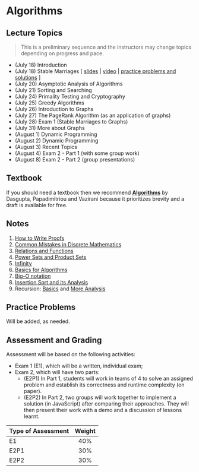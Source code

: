 # Algorithms

## Lecture Topics

> This is a preliminary sequence and the instructors may change topics depending on progress and pace.

- (July 18) Introduction
- (July 18) Stable Marriages [ [slides](https://docs.google.com/presentation/d/1YvJ7-r0ABGU8POBdU1feHQngT1RjnJO-8Y7yESPRUJk/edit?usp=sharing) | [video](https://www.loom.com/share/d8bb069e43464ef9b86c3a9cb5e4bb6a?sid=a6244cba-2e1d-4786-bd73-5f3ea865955c) | [practice problems and solutions](https://drive.google.com/file/d/1Fh0jf6oQTzwTUktCuBOEkKPack9fISHX/view?usp=sharing) ]
- (July 20) Asymptotic Analysis of Algorithms
- (July 21) Sorting and Searching
- (July 24) Primality Testing and Cryptography
- (July 25) Greedy Algorithms
- (July 26) Introduction to Graphs
- (July 27) The PageRank Algorithm (as an application of graphs)
- (July 28) Exam 1 (Stable Marriages to Graphs)
- (July 31) More about Graphs
- (August 1) Dynamic Programming
- (August 2) Dynamic Programming
- (August 3) Recent Topics
- (August 4) Exam 2 - Part 1 (with some group work)
- (August 8) Exam 2 - Part 2 (group presentations)


## Textbook

If you should need a textbook then we recommend [**Algorithms**](http://algorithmics.lsi.upc.edu/docs/Dasgupta-Papadimitriou-Vazirani.pdf) by Dasgupta, Papadimitriou and Vazirani because it prioritizes brevity and a draft is available for free.

## Notes

1. [How to Write Proofs](notes/0-proofwriting.pdf)
2. [Common Mistakes in Discrete Mathematics](notes/0-mistakes.pdf)
3. [Relations and Functions](notes/0-relations+functions.pdf)
4. [Power Sets and Product Sets](notes/0-power+product.pdf)
5. [Infinity](notes/0-Notes-infinity.pdf)
6. [Basics for Algorithms](notes/1-algorithms.pdf)
7. [Big-O notation](notes/2-big-oh.pdf)
8. [Insertion Sort and its Analysis](notes/3-InsertionSort.pdf)
9. Recursion: [Basics](notes/recursion.pdf) and [More Analysis](notes/recursion2.pdf)

## Practice Problems

Will be added, as needed.


## Assessment and Grading

Assessment will be based on the following activities:
- Exam 1 (E1), which will be a written, individual exam;
- Exam 2, which will have two parts:
    - (E2P1) In Part 1, students will work in teams of 4 to solve an assigned problem and establish its correctness and runtime complexity (on paper).
    - (E2P2) In Part 2, two groups will work together to implement a solution (in JavaScript) after comparing their approaches. They will then present their work with a demo and a discussion of lessons learnt.

| Type of Assessment | Weight |
| ------------------ | :-------: |
| E1 | 40% |
| E2P1 | 30% |
| E2P2 | 30% |
